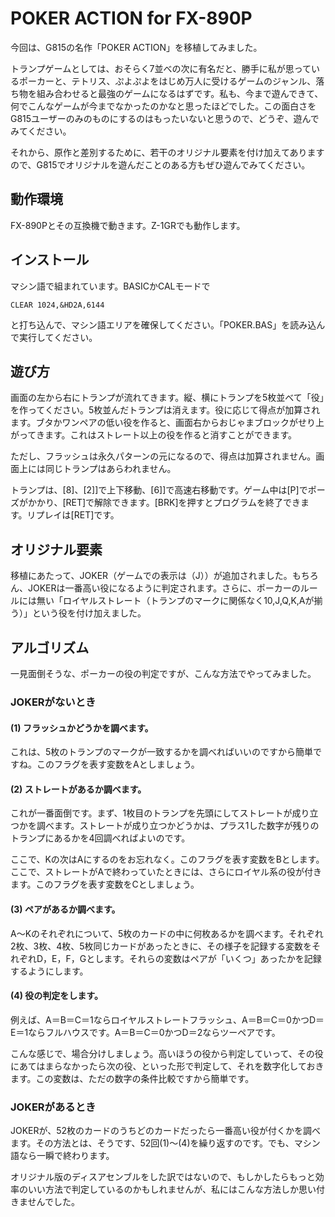 # POKER ACTION for FX-890P

今回は、G815の名作「POKER ACTION」を移植してみました。

トランプゲームとしては、おそらく7並べの次に有名だと、勝手に私が思っているポーカーと、テトリス、ぷよぷよをはじめ万人に受けるゲームのジャンル、落ち物を組み合わせると最強のゲームになるはずです。私も、今まで遊んできて、何でこんなゲームが今までなかったのかなと思ったほどでした。この面白さをG815ユーザーのみのものにするのはもったいないと思うので、どうぞ、遊んでみてください。

それから、原作と差別するために、若干のオリジナル要素を付け加えてありますので、G815でオリジナルを遊んだことのある方もぜひ遊んでみてください。

## 動作環境

FX-890Pとその互換機で動きます。Z-1GRでも動作します。

## インストール

マシン語で組まれています。BASICかCALモードで

```
CLEAR 1024,&HD2A,6144
```

と打ち込んで、マシン語エリアを確保してください。「POKER.BAS」を読み込んで実行してください。

## 遊び方

画面の左から右にトランプが流れてきます。縦、横にトランプを5枚並べて「役」を作ってください。5枚並んだトランプは消えます。役に応じて得点が加算されます。ブタかワンペアの低い役を作ると、画面右からおじゃまブロックがせり上がってきます。これはストレート以上の役を作ると消すことができます。

ただし、フラッシュは永久パターンの元になるので、得点は加算されません。画面上には同じトランプはあらわれません。

トランプは、[8]、[2]]で上下移動、[6]]で高速右移動です。ゲーム中は[P]でポーズがかかり、[RET]で解除できます。[BRK]を押すとプログラムを終了できます。リプレイは[RET]です。

## オリジナル要素

移植にあたって、JOKER（ゲームでの表示は（J））が追加されました。もちろん、JOKERは一番高い役になるように判定されます。さらに、ポーカーのルールには無い「ロイヤルストレート（トランプのマークに関係なく10,J,Q,K,Aが揃う）」という役を付け加えました。

## アルゴリズム

一見面倒そうな、ポーカーの役の判定ですが、こんな方法でやってみました。

### JOKERがないとき

#### (1) フラッシュかどうかを調べます。

これは、5枚のトランプのマークが一致するかを調べればいいのですから簡単ですね。このフラグを表す変数をAとしましょう。

#### (2) ストレートがあるか調べます。

これが一番面倒です。まず、1枚目のトランプを先頭にしてストレートが成り立つかを調べます。ストレートが成り立つかどうかは、プラス1した数字が残りのトランプにあるかを4回調べればよいのです。

ここで、Kの次はAにするのをお忘れなく。このフラグを表す変数をBとします。ここで、ストレートがAで終わっていたときには、さらにロイヤル系の役が付きます。このフラグを表す変数をCとしましょう。

#### (3) ペアがあるか調べます。

A～Kのそれぞれについて、5枚のカードの中に何枚あるかを調べます。それぞれ2枚、3枚、4枚、5枚同じカードがあったときに、その様子を記録する変数をそれぞれD，E，F，Gとします。それらの変数はペアが「いくつ」あったかを記録するようにします。

#### (4) 役の判定をします。

例えば、A＝B＝C＝1ならロイヤルストレートフラッシュ、A＝B＝C＝0かつD＝E＝1ならフルハウスです。A＝B＝C＝0かつD＝2ならツーペアです。

こんな感じで、場合分けしましょう。高いほうの役から判定していって、その役にあてはまらなかったら次の役、といった形で判定して、それを数字化しておきます。この変数は、ただの数字の条件比較ですから簡単です。

### JOKERがあるとき

JOKERが、52枚のカードのうちどのカードだったら一番高い役が付くかを調べます。その方法とは、そうです、52回(1)～(4)を繰り返すのです。でも、マシン語なら一瞬で終わります。

オリジナル版のディスアセンブルをした訳ではないので、もしかしたらもっと効率のいい方法で判定しているのかもしれませんが、私にはこんな方法しか思い付きませんでした。
